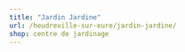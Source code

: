 ```yaml
---
title: "Jardin Jardine"
url: /heudreville-sur-eure/jardin-jardine/
shop: centre de jardinage
---
```

